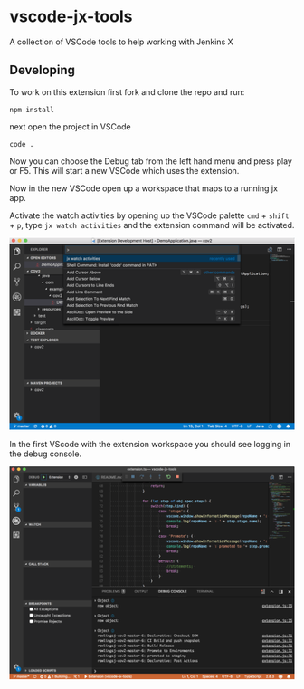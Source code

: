 # vscode-jx-tools

A collection of VSCode tools to help working with Jenkins X

## Developing

To work on this extension first fork and clone the repo and run:

```
npm install
```

next open the project in VSCode

```
code .
```

Now you can choose the Debug tab from the left hand menu and press play or F5.  This will start a new VSCode which uses the extension.  

Now in the new VSCode open up a workspace that maps to a running jx app.

Activate the watch activities by opening up the VSCode palette `cmd` + `shift` + `p`, type `jx watch activities` and the extension command will be activated.  

![debug](./images/activate.png)

In the first VScode with the extension workspace you should see logging in the debug console.

![debug](./images/debug.png)

